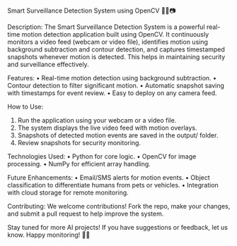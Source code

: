 Smart Surveillance Detection System using OpenCV 🕵️‍♂️📷

Description:
The Smart Surveillance Detection System is a powerful real-time motion detection application built using OpenCV. It continuously monitors a video feed (webcam or video file), identifies motion using background subtraction and contour detection, and captures timestamped snapshots whenever motion is detected. This helps in maintaining security and surveillance effectively.

Features:
•	Real-time motion detection using background subtraction.
•	Contour detection to filter significant motion.
•	Automatic snapshot saving with timestamps for event review.
•	Easy to deploy on any camera feed.

How to Use:
1.	Run the application using your webcam or a video file.
2.	The system displays the live video feed with motion overlays.
3.	Snapshots of detected motion events are saved in the output/ folder.
4.	Review snapshots for security monitoring.

Technologies Used:
•	Python for core logic.
•	OpenCV for image processing.
•	NumPy for efficient array handling.

Future Enhancements:
•	Email/SMS alerts for motion events.
•	Object classification to differentiate humans from pets or vehicles.
•	Integration with cloud storage for remote monitoring.

Contributing:
We welcome contributions! Fork the repo, make your changes, and submit a pull request to help improve the system.

Stay tuned for more AI projects! If you have suggestions or feedback, let us know. Happy monitoring! 🎥🚨
